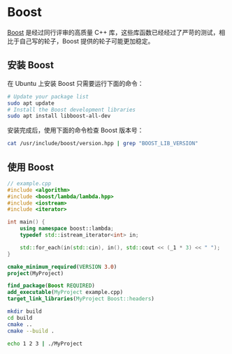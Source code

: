 # Boost

[Boost](https://www.boost.io/doc/user-guide/intro.html) 是经过同行评审的高质量 C++ 库，这些库函数已经经过了严苛的测试，相比于自己写的轮子，Boost 提供的轮子可能更加稳定。

## 安装 Boost

在 Ubuntu 上安装 Boost 只需要运行下面的命令：

```bash
# Update your package list
sudo apt update
# Install the Boost development libraries
sudo apt install libboost-all-dev
```

安装完成后，使用下面的命令检查 Boost 版本号：

```bash
cat /usr/include/boost/version.hpp | grep "BOOST_LIB_VERSION"
```

## 使用 Boost

```cpp
// example.cpp
#include <algorithm>
#include <boost/lambda/lambda.hpp>
#include <iostream>
#include <iterator>

int main() {
    using namespace boost::lambda;
    typedef std::istream_iterator<int> in;

    std::for_each(in(std::cin), in(), std::cout << (_1 * 3) << " ");
}
```

```cmake
cmake_minimum_required(VERSION 3.0)
project(MyProject)

find_package(Boost REQUIRED)
add_executable(MyProject example.cpp)
target_link_libraries(MyProject Boost::headers)
```

```bash
mkdir build 
cd build 
cmake ..
cmake --build . 
```

```bash
echo 1 2 3 | ./MyProject
```
